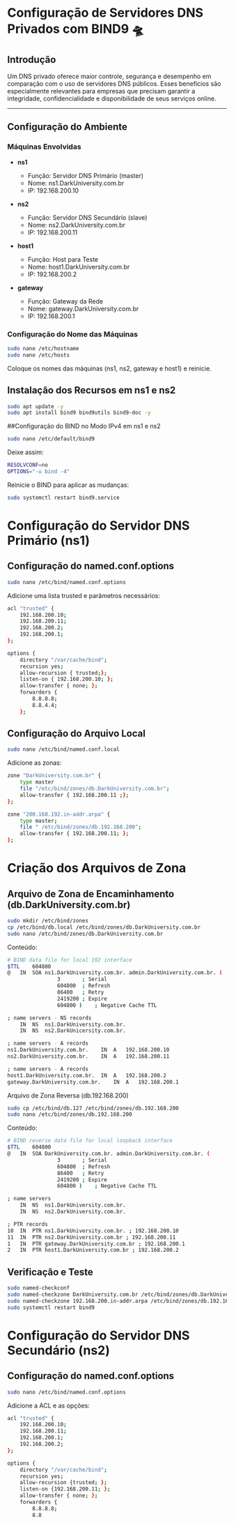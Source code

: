 # Configuração de Servidores DNS Privados com BIND9 🛸

## Introdução

Um DNS privado oferece maior controle, segurança e desempenho em comparação com o uso de servidores DNS públicos. Esses benefícios são especialmente relevantes para empresas que precisam garantir a integridade, confidencialidade e disponibilidade de seus serviços online.

---

## Configuração do Ambiente

### Máquinas Envolvidas

- **ns1**
  - Função: Servidor DNS Primário (master)
  - Nome: ns1.DarkUniversity.com.br
  - IP: 192.168.200.10

- **ns2**
  - Função: Servidor DNS Secundário (slave)
  - Nome: ns2.DarkUniversity.com.br
  - IP: 192.168.200.11

- **host1**
  - Função: Host para Teste
  - Nome: host1.DarkUniversity.com.br
  - IP: 192.168.200.2

- **gateway**
  - Função: Gateway da Rede
  - Nome: gateway.DarkUniversity.com.br
  - IP: 192.168.200.1

### Configuração do Nome das Máquinas

```bash
sudo nano /etc/hostname
sudo nano /etc/hosts
```
Coloque os nomes das máquinas (ns1, ns2, gateway e host1) e reinicie.

## Instalação dos Recursos em ns1 e ns2
```bash
sudo apt update -y
sudo apt install bind9 bind9utils bind9-doc -y
```
##Configuração do BIND no Modo IPv4 em ns1 e ns2
```bash
sudo nano /etc/default/bind9
```
Deixe assim:

```bash
RESOLVCONF=no
OPTIONS="-u bind -4"
```
Reinicie o BIND para aplicar as mudanças:
```bash
sudo systemctl restart bind9.service
```

# Configuração do Servidor DNS Primário (ns1)

## Configuração do named.conf.options
```bash
sudo nano /etc/bind/named.conf.options
```
Adicione uma lista trusted e parâmetros necessários:
```bash
acl "trusted" {
    192.168.200.10;
    192.168.200.11;
    192.168.200.2;
    192.168.200.1;
};

options {
    directory "/var/cache/bind";
    recursion yes;
    allow-recursion { trusted;};
    listen-on { 192.168.200.10; };
    allow-transfer { none; };
    forwarders {
        8.8.8.8;
        8.8.4.4;
    };

```
## Configuração do Arquivo Local
```bash
sudo nano /etc/bind/named.conf.local

```
Adicione as zonas:
```bash
zone "DarkUniversity.com.br" {
    type master
    file "/etc/bind/zones/db.DarkUniversity.com.br";
    allow-transfer { 192.168.200.11 ;};
};

zone "200.168.192.in-addr.arpa" {
    type master;
    file " /etc/bind/zones/db.192.168.200";
    allow-transfer { 192.168.200.11; };
};

```
# Criação dos Arquivos de Zona
## Arquivo de Zona de Encaminhamento (db.DarkUniversity.com.br)
```bash
sudo mkdir /etc/bind/zones
cp /etc/bind/db.local /etc/bind/zones/db.DarkUniversity.com.br
sudo nano /etc/bind/zones/db.DarkUniversity.com.br

```
Conteúdo:
```bash
# BIND data file for local 192 interface
$TTL    604800
@   IN  SOA ns1.DarkUniversity.com.br. admin.DarkUniversity.com.br. (
                3       ; Serial
                604800  ; Refresh
                86400   ; Retry
                2419200 ; Expire
                604800 )    ; Negative Cache TTL

; name servers - NS records
    IN  NS  ns1.DarkUniversity.com.br.
    IN  NS  ns2.DarkUnicersity.com.br.

; name servers - A records
ns1.DarkUniversity.com.br.    IN  A   192.168.200.10
ns2.DarkUniversity.com.br.    IN  A   192.168.200.11

; name servers - A records
host1.DarkUniversity.com.br.  IN  A   192.168.200.2
gateway.DarkUniversity.com.br.    IN  A   192.168.200.1

```
Arquivo de Zona Reversa (db.192.168.200)
```bash
sudo cp /etc/bind/db.127 /etc/bind/zones/db.192.168.200
sudo nano /etc/bind/zones/db.192.168.200

```
Conteúdo:
```bash
# BIND reverse data file for local loopback interface
$TTL    604800
@   IN  SOA DarkUniversity.com.br. admin.DarkUniversity.com.br. (
                3       ; Serial
                604800  ; Refresh
                86400   ; Retry
                2419200 ; Expire
                604800 )    ; Negative Cache TTL

; name servers
    IN  NS  ns1.DarkUniversity.com.br.
    IN  NS  ns2.DarkUniversity.com.br.

; PTR records
10  IN  PTR ns1.DarkUniversity.com.br. ; 192.168.200.10
11  IN  PTR ns2.DarkUniversity.com.br ; 192.168.200.11
1   IN  PTR gateway.DarkUniversity.com.br ; 192.168.200.1
2   IN  PTR host1.DarkUniversity.com.br ; 192.168.200.2

```
## Verificação e Teste
```bash
sudo named-checkconf
sudo named-checkzone DarkUniversity.com.br /etc/bind/zones/db.DarkUniversity.com.br
sudo named-checkzone 192.168.200.in-addr.arpa /etc/bind/zones/db.192.168.200
sudo systemctl restart bind9

```
# Configuração do Servidor DNS Secundário (ns2)
##  Configuração do named.conf.options
```bash
sudo nano /etc/bind/named.conf.options
```
Adicione a ACL e as opções:
```bash
acl "trusted" {
    192.168.200.10;
    192.168.200.11;
    192.168.200.1;
    192.168.200.2;
};

options {
    directory "/var/cache/bind";
    recursion yes;
    allow-recursion {trusted; };
    listen-on {192.168.200.11; };
    allow-transfer { none; };
    forwarders {
        8.8.8.8;
        8.8

```
